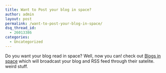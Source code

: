 ```yaml
---
title: Want to Post your blog in space?
author: admin
layout: post
permalink: /want-to-post-your-blog-in-space/
dsq_thread_id:
  - 26013386
categories:
  - Uncategorized
---
```

Do you want your blog read in space? Well, now you can! check out [Blogs in space][1] which will broadcast your blog and RSS feed through their satelite. weird stuff.

 [1]: http://bloginspace.com/